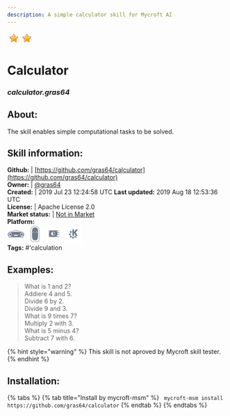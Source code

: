 ```yaml
--- 
description: A simple calculator skill for Mycroft AI
---
```


![](../.gitbook/assets/star.png)![](../.gitbook/assets/star.png)  
# Calculator  
### _calculator.gras64_  
## About:  
The skill enables simple computational tasks to be solved.

## Skill information:  
**Github:** | [https://github.com/gras64/calculator](https://github.com/gras64/calculator)  
**Owner:** | [@gras64](https://github.com/gras64)  
**Created:** | 2019 Jul 23 12:24:58 UTC  **Last updated:** 2019 Aug 18 12:53:36 UTC  
**License:** | Apache License 2.0  
**Market status:** | [Not in Market](https://market.mycroft.ai/skill/)  
**Platform:**  
 ![](../.gitbook/assets/mark-1-icon.png)  ![](../.gitbook/assets/mark-2-icon.png)  ![](../.gitbook/assets/picroft-icon.png)  ![](../.gitbook/assets/kde.png)   
**Tags:** \#'calculation   
## Examples:  
> What is 1 and 2?  
> Addiere 4 and 5.  
> Divide 6 by 2.  
> Divide 9 and 3.  
> What is 9 times 7?  
> Multiply 2 with 3.  
> What is 5 minus 4?  
> Subtract 7 with 6.  
  
{% hint style="warning" %}
This skill is not aproved by Mycroft skill tester.
{% endhint %}
    
## Installation:  
{% tabs %}
{% tab title="Install by mycroft-msm" %}
``` mycroft-msm install https://github.com/gras64/calculator```
{% endtab %}
  {% endtabs %}
  